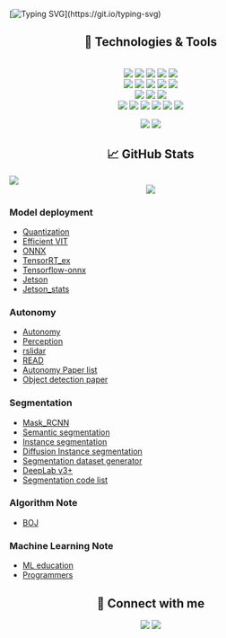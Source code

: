 [![Typing SVG](https://readme-typing-svg.demolab.com?font=Alkatra&weight=500&size=45&duration=3000&pause=3&color=6994CDEE&center=true&multiline=true&width=1000&height=120&lines=Hi+there!+I'm+Jongwan.;Nice+to+meet+you!)](https://git.io/typing-svg)

<div align="center">
  <h2>🔧 Technologies & Tools</h2>
</div>

<div align="center"> 
  <br/>

<img src="https://img.shields.io/badge/Python-3776AB?style=for-the-badge&logo=Python&logoColor=white">
<img src="https://img.shields.io/badge/C-00599C?style=for-the-badge&logo=C&logoColor=white">
<img src="https://img.shields.io/badge/C++-00599C?style=for-the-badge&logo=C%2B%2B&logoColor=white"> 
<img src="https://img.shields.io/badge/JAVA-007396?style=for-the-badge&logo=Java&logoColor=white"> 
<img src="https://img.shields.io/badge/JavaScript-F7DF1E?style=for-the-badge&logo=JavaScript&logoColor=white"> <br>

<img src="https://img.shields.io/badge/ROS-22314E?style=for-the-badge&logo=ros&logoColor=white">
<img src="https://img.shields.io/badge/ROS2-22314E?style=for-the-badge&logo=ros&logoColor=white">
<img src="https://img.shields.io/badge/OpenCV-5C3EE8?style=for-the-badge&logo=OpenCV&logoColor=white"> 
<img src="https://img.shields.io/badge/gstreamer-33AADD?style=for-the-badge&logo=gstreamer&logoColor=white">
<img src="https://img.shields.io/badge/deepstream-2F3134?style=for-the-badge&logo=nvidia&logoColor=white"> <br>
  
<img src="https://img.shields.io/badge/VS_Code-007ACC?style=for-the-badge&logo=VisualStudioCode&logoColor=white">
<img src="https://img.shields.io/badge/PyCharm-000000?style=for-the-badge&logo=PyCharm&logoColor=white">
<img src="https://img.shields.io/badge/Google_Coral-4285F4?style=for-the-badge&logo=Google&logoColor=white"> <br>

 <img src="https://img.shields.io/badge/aws-232F3E?style=for-the-badge&logo=Amazon aws&logoColor=white">
<img src="https://img.shields.io/badge/github-181717?style=for-the-badge&logo=github&logoColor=white">
<img src="https://img.shields.io/badge/git-F05032?style=for-the-badge&logo=git&logoColor=white">
<img src="https://img.shields.io/badge/Jira-0052CC?style=for-the-badge&logo=jira&logoColor=white">
<img src="https://img.shields.io/badge/Confluence-172B4D?style=for-the-badge&logo=confluence&logoColor=white">
<img src="https://img.shields.io/badge/Notion-000000?style=for-the-badge&logo=notion&logoColor=white">
   <br/>

![](https://img.shields.io/badge/OS-Linux-informational?style=flat&logo=linux&logoColor=white&color=2bbc8a)
![](https://img.shields.io/badge/OS-Windows-informational?style=flat&logo=windows&logoColor=white&color=2bbc8a) 

</div>
 
 
<div align="center">
  <h2> &#x1f4c8; GitHub Stats</h2>
</div>


  
  <a href="https://github.com/figurekim317">
    <img align="center" src="https://github-readme-activity-graph.cyclic.app/graph?username=figurekim317&theme=light&height=400&width=400&bg_color=white&title_color=2f80ed&color=2f80ed&line=2f80ed&point=1074b8&custom_title=figurekim317's%20Contribution%20Graph&area=true&hide_border=true&font_color=2f80ed&font_weight=bold"/>
  </a>
</div>



<div align="center">
  <a href="https://solved.ac/ggusg0317">
    <img src="http://mazassumnida.wtf/api/v2/generate_badge?boj=ggusg0317" />
  </a>
</div>



### Model deployment
- [Quantization](https://github.com/figurekim317/Quantization)
- [Efficient VIT](https://github.com/figurekim317/efficientvit)
- [ONNX](https://github.com/onnx/onnx)
- [TensorRT_ex](https://github.com/figurekim317/TensorRT_ex)
- [Tensorflow-onnx](https://github.com/figurekim317/tensorflow-onnx)
- [Jetson](https://github.com/figurekim317/jetson-inference)
- [Jetson_stats](https://github.com/figurekim317/jetson_stats)
 
### Autonomy
- [Autonomy](https://github.com/figurekim317/Autonomy)
- [Perception](https://github.com/figurekim317/Perception-for-Self-driving)
- [rslidar](https://github.com/figurekim317/rslidar_sdk)
- [READ](https://github.com/figurekim317/READ)
- [Autonomy Paper list](https://github.com/figurekim317/awesome-self-driving-car)
- [Object detection paper](https://github.com/figurekim317/deep_learning_object_detection)

### Segmentation
- [Mask_RCNN](https://github.com/figurekim317/Mask_RCNN)
- [Semantic segmentation](https://github.com/figurekim317/Segmentation)
- [Instance segmentation](https://github.com/figurekim317/instance_seg)
- [Diffusion Instance segmentation](https://github.com/figurekim317/DiffusionInst)
- [Segmentation dataset generator](https://github.com/figurekim317/synthetic-segmentation-dataset-generator)
- [DeepLab v3+](https://github.com/figurekim317/DeepLabV3Plus-Pytorch)
- [Segmentation code list](https://github.com/figurekim317/awesome-semantic-segmentation)

### Algorithm Note
- [BOJ](https://github.com/figurekim317/BOJ)

### Machine Learning Note
- [ML education](https://github.com/figurekim317/ML-For-Beginners)
- [Programmers](https://github.com/figurekim317/programmers_dev)


<div align="center">
  <h2> 🤝 Connect with me</h2>
</div>

<div align="center">
  <a href="https://www.linkedin.com/in/jongwan-kim-019712251/"><img src="https://img.shields.io/badge/LinkedIn--_.svg?style=social&logo=linkedin"/></a>
  <a href="https://github.com/figurekim317"><img src="https://img.shields.io/badge/GitHub--_.svg?style=social&logo=github"/></a>
</div>
